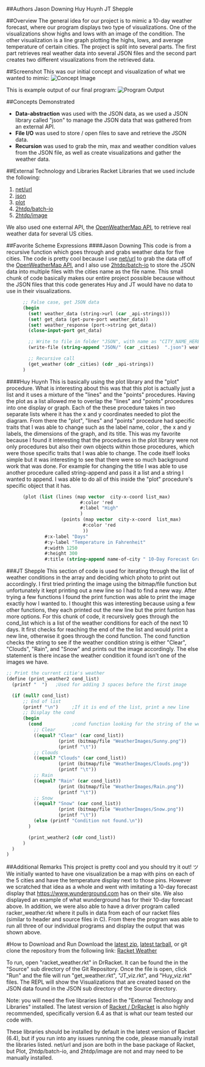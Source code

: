 ##Authors
Jason Downing
Huy Huynh
JT Shepple

##Overview
The general idea for our project is to mimic a 10-day weather forecast, where our program displays two type of visualizations.
One of the visualizations show highs and lows with an image of the condition.
The other visualization is a line graph plotting the highs, lows, and average temperature of certain cities.
The project is split into several parts. The first part retrieves real weather data into several JSON files and
the second part creates two different visualizations from the retrieved data.

##Screenshot
This was our initial concept and visualization of what we wanted to mimic:
![Concept Image](https://raw.githubusercontent.com/oplS16projects/Racket-Weather/master/Example.png)

This is example output of our final program:
![Program Output](https://github.com/oplS16projects/Racket-Weather/blob/master/Program_Output.png)

##Concepts Demonstrated
* **Data-abstraction** was used with the JSON data, as we used a JSON library called "json" to manage the JSON data that was gathered from an external API.
* **File I/O** was used to store / open files to save and retrieve the JSON data.
* **Recursion** was used to grab the min, max and weather condition values from the JSON file, as well as create visualizations and gather the weather data.

##External Technology and Libraries
Racket Libraries that we used include the following:

1. [net/url](https://docs.racket-lang.org/net/url.html)
2. [json](https://docs.racket-lang.org/json/)
3. [plot](https://docs.racket-lang.org/plot/)
4. [2htdp/batch-io](https://docs.racket-lang.org/teachpack/2htdpbatch-io.html)
5. [2htdp/image](https://docs.racket-lang.org/teachpack/2htdpimage.html)

We also used one external API, the [OpenWeatherMap API](http://openweathermap.org/api),
to retrieve real weather data for several US cities.

##Favorite Scheme Expressions
####Jason Downing
This code is from a recursive function which goes through and grabs weather data
for five cities. The code is pretty cool because I use [net/url](https://docs.racket-lang.org/net/url.html)
to grab the data off of the [OpenWeatherMap API](http://openweathermap.org/api), and I also
use [2htdp/batch-io](https://docs.racket-lang.org/teachpack/2htdpbatch-io.html) to store the JSON
data into multiple files with the cities name as the file name. This small chunk of code basically
makes our entire project possible because without the JSON files that this code generates Huy and JT would have no data
to use in their visualizations.

```scheme
      ;; False case, get JSON data
      (begin
        (set! weather_data (string->url (car _api-strings)))
        (set! get_data (get-pure-port weather_data))
        (set! weather_response (port->string get_data))
        (close-input-port get_data)

        ;; Write to file in folder "JSON", with name as "CITY_NAME_HERE.json"
        (write-file (string-append "JSON/" (car _cities)  ".json") weather_response)

        ;; Recursive call
        (get_weather (cdr _cities) (cdr _api-strings))
      )
```

####Huy Huynh
This is basically using the plot library and the "plot" procedure. What is interesting about this was that this plot is actually just a list and it uses a mixture of the "lines" and the "points" procedures. Having the plot as a list allowed me to overlap the "lines" and "points" procedures into one display or graph. Each of the these procedure takes in two separate lists where it has the x and y coordinates needed to plot the diagram. From there the "plot", "lines" and "points" procedure had specific traits that I was able to change such as the label name, color , the x and y labels, the dimensions of the graph, and its title. This was my favorite because I found it interesting that the procedures in the plot library were not only procedures but also their own objects within those procedures, which were those specific traits that I was able to change. The code itself looks simple but it was interesting to see that there were so much background work that was done. For example for changing the title I was able to use another procedure called string-append and pass it a list and a string I wanted to append. I was able to do all of this inside the "plot" procedure's specific object that it has.

```scheme
      (plot (list (lines (map vector  city-x-coord list_max)
                           #:color 'red
                           #:label "High"
                           )
                    (points (map vector  city-x-coord  list_max)
                            #:color 'red
                            ))
              #:x-label "Days"
              #:y-label "Temperature in Fahrenheit"
              #:width 1250
              #:height 300
              #:title (string-append name-of-city " 10-Day Forecast Graph"))
```

###JT Shepple
This section of code is used for iterating through the list of weather conditions in the array and deciding which photo to print out accordingly. I first tried printing the image using the bitmap/file function but unfortunately it kept printing out a new line so I had to find a new way. After trying a few functions I found the print function was able to print the image exactly how I wanted to. I thought this was interesting because using a few other functions, they each printed out the new line but the print funtion has more options. For this chunk of code, it recursively goes through the cond_list which is a list of the weather conditions for each of the next 10 days. It first checks for reaching the end of the the list and would print a new line, otherwise it goes through the cond function. The cond function checks the string to see if the weather condition string is either "Clear", "Clouds", "Rain", and "Snow" and prints out the image accordingly. The else statement is there incase the weather condition it found isn't one of the images we have. 


```scheme
;; Print the current citie's weather
(define (print_weather2 cond_list)
  (printf "  ")   ;Used for adding 3 spaces before the first image

  (if (null? cond_list)
      ;; End of list
      (printf "\n")     ;If it is end of the list, print a new line
      ;; Display the cond
      (begin
        (cond           ;cond function looking for the string of the weather condition
          ;; Clear
          ((equal? "Clear" (car cond_list))
                   (print (bitmap/file "WeatherImages/Sunny.png"))
                   (printf "\t"))
          ;; Clouds
          ((equal? "Clouds" (car cond_list))
                   (print (bitmap/file "WeatherImages/Clouds.png"))
                   (printf "\t"))
          ;; Rain
          ((equal? "Rain" (car cond_list))
                   (print (bitmap/file "WeatherImages/Rain.png"))
                   (printf "\t"))
          ;; Snow
          ((equal? "Snow" (car cond_list))
                   (print (bitmap/file "WeatherImages/Snow.png"))
                   (printf "\t"))
          (else (printf "Condition not found.\n"))
        )

        (print_weather2 (cdr cond_list))
      )
  )
)

```

##Additional Remarks
This project is pretty cool and you should try it out! ツ
We initially wanted to have one visualization be a map with pins on each of the 5 cities and have the temperature display next to those pins. However we scratched that idea as a whole and went with imitating a 10-day forecast display that https://www.wunderground.com has on their site. We also displayed an example of what wunderground has for their 10-day forecast above. In addition, we were also able to have a driver program called racker_weather.rkt where it pulls in data from each of our racket files (similar to header and source files in C). From there the program was able to run all three of our individual programs and display the output that was shown above.

#How to Download and Run
Download the [latest zip](https://github.com/oplS16projects/Racket-Weather/zipball/master),
[latest tarball](https://github.com/oplS16projects/Racket-Weather/tarball/master),
or git clone the repository from the following link:
[Racket Weather](https://github.com/oplS16projects/Racket-Weather.git)

To run, open "racket_weather.rkt" in DrRacket. It can be found the in the "Source"
sub directory of the Git Repository. Once the file is open, click "Run" and the
file will run "get_weather.rkt", "JT_viz.rkt", and "Huy_viz.rkt" files. The REPL
will show the Visualizations that are created based on the JSON data found in the
JSON sub directory of the Source directory.

Note: you will need the five libraries listed in the "External Technology and Libraries"
installed. The latest version of [Racket / DrRacket](https://download.racket-lang.org/) is
also highly recommended, specifically version 6.4 as that is what our team tested our code with.

These libraries should be installed by default in the latest version of Racket (6.4), but
if you run into any issues running the code, please manually install the libraries listed.
net/url and json are both in the base package of Racket, but Plot, 2htdp/batch-io, and
2htdp/image are not and may need to be manually installed.
